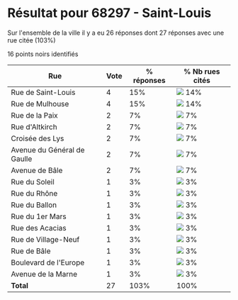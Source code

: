 # Résultat pour 68297 - Saint-Louis

Sur l'ensemble de la ville il y a eu 26 réponses dont 27 réponses avec une rue citée (103%)

16 points noirs identifiés

| Rue | Vote | % réponses | % Nb rues cités|
|-----|------|------------|----------------|
| Rue de Saint-Louis | 4 | 15% | <img src="../../img/bar_14.gif" />&nbsp;14%|
| Rue de Mulhouse | 4 | 15% | <img src="../../img/bar_14.gif" />&nbsp;14%|
| Rue de la Paix | 2 | 7% | <img src="../../img/bar_7.gif" />&nbsp;7%|
| Rue d'Altkirch | 2 | 7% | <img src="../../img/bar_7.gif" />&nbsp;7%|
| Croisée des Lys | 2 | 7% | <img src="../../img/bar_7.gif" />&nbsp;7%|
| Avenue du Général de Gaulle | 2 | 7% | <img src="../../img/bar_7.gif" />&nbsp;7%|
| Avenue de Bâle | 2 | 7% | <img src="../../img/bar_7.gif" />&nbsp;7%|
| Rue du Soleil | 1 | 3% | <img src="../../img/bar_3.gif" />&nbsp;3%|
| Rue du Rhône | 1 | 3% | <img src="../../img/bar_3.gif" />&nbsp;3%|
| Rue du Ballon | 1 | 3% | <img src="../../img/bar_3.gif" />&nbsp;3%|
| Rue du 1er Mars | 1 | 3% | <img src="../../img/bar_3.gif" />&nbsp;3%|
| Rue des Acacias | 1 | 3% | <img src="../../img/bar_3.gif" />&nbsp;3%|
| Rue de Village-Neuf | 1 | 3% | <img src="../../img/bar_3.gif" />&nbsp;3%|
| Rue de Bâle | 1 | 3% | <img src="../../img/bar_3.gif" />&nbsp;3%|
| Boulevard de l'Europe | 1 | 3% | <img src="../../img/bar_3.gif" />&nbsp;3%|
| Avenue de la Marne | 1 | 3% | <img src="../../img/bar_3.gif" />&nbsp;3%|
| **Total** | 27 | 103% | 100%|
